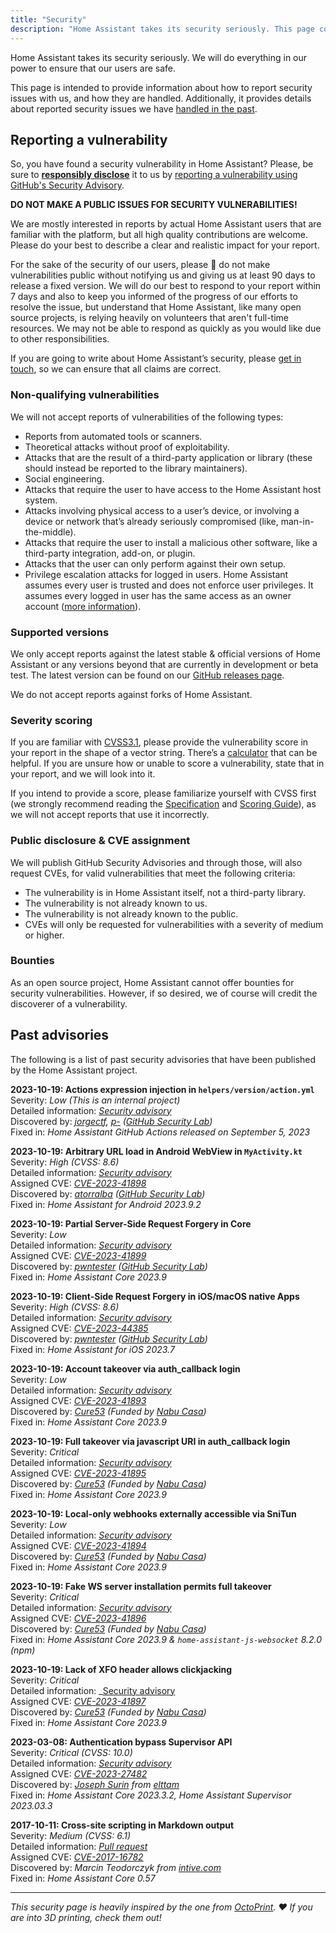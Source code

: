 ```yaml
---
title: "Security"
description: "Home Assistant takes its security seriously. This page contains information about how we handle security issues, how to report them, and also information on past security issues."
---
```


Home Assistant takes its security seriously. We will do everything in our power to ensure that our users are safe.

This page is intended to provide information about how to report security issues with us, and how they are handled. Additionally, it provides details about reported security issues we have [handled in the past](#past-advisories).

## Reporting a vulnerability

So, you have found a security vulnerability in Home Assistant? Please, be sure to [**responsibly disclose**](https://en.wikipedia.org/wiki/Coordinated_vulnerability_disclosure) it to us by [reporting a vulnerability using GitHub's Security Advisory](https://github.com/home-assistant/core/security/advisories/new).

**DO NOT MAKE A PUBLIC ISSUES FOR SECURITY VULNERABILITIES!**

We are mostly interested in reports by actual Home Assistant users that are familiar with the platform, but all high quality contributions are welcome. Please do your best to describe a clear and realistic impact for your report.

For the sake of the security of our users, please 🙏 do not make vulnerabilities public without notifying us and giving us at least 90 days to release a fixed version. We will do our best to respond to your report within 7 days and also to keep you informed of the progress of our efforts to resolve the issue, but understand that Home Assistant, like many open source projects, is relying heavily on volunteers that aren't full-time resources. We may not be able to respond as quickly as you would like due to other responsibilities.

If you are going to write about Home Assistant’s security, please [get in touch](mailto:hello@home-assistant.io), so we can ensure that all claims are correct.

### Non-qualifying vulnerabilities

We will not accept reports of vulnerabilities of the following types:

- Reports from automated tools or scanners.
- Theoretical attacks without proof of exploitability.
- Attacks that are the result of a third-party application or library (these should instead be reported to the library maintainers).
- Social engineering.
- Attacks that require the user to have access to the Home Assistant host system.
- Attacks involving physical access to a user’s device, or involving a device or network that’s already seriously compromised (like, man-in-the-middle).
- Attacks that require the user to install a malicious other software, like a third-party integration, add-on, or plugin.
- Attacks that the user can only perform against their own setup.
- Privilege escalation attacks for logged in users. Home Assistant assumes every user is trusted and does not enforce user privileges. It assumes every logged in user has the same access as an owner account ([more information](/docs/authentication/#user-accounts)).

### Supported versions

We only accept reports against the latest stable & official versions of Home Assistant or any versions beyond that are currently in development or beta test. The latest version can be found on our [GitHub releases page](https://github.com/home-assistant/core/releases).

We do not accept reports against forks of Home Assistant.

### Severity scoring

If you are familiar with [CVSS3.1](https://www.first.org/cvss/v3.1/specification-document), please provide the vulnerability score in your report in the shape of a vector string. There’s a [calculator](https://www.first.org/cvss/calculator/3.1) that can be helpful. If you are unsure how or unable to score a vulnerability, state that in your report, and we will look into it.

If you intend to provide a score, please familiarize yourself with CVSS first (we strongly recommend reading the [Specification](https://www.first.org/cvss/v3.1/specification-document) and [Scoring Guide](https://www.first.org/cvss/v3.1/user-guide#Scoring-Guide)), as we will not accept reports that use it incorrectly.

### Public disclosure & CVE assignment

We will publish GitHub Security Advisories and through those, will also request CVEs, for valid vulnerabilities that meet the following criteria:

- The vulnerability is in Home Assistant itself, not a third-party library.
- The vulnerability is not already known to us.
- The vulnerability is not already known to the public.
- CVEs will only be requested for vulnerabilities with a severity of medium or higher.

### Bounties

As an open source project, Home Assistant cannot offer bounties for security vulnerabilities. However, if so desired, we of course will credit the discoverer of a vulnerability.

## Past advisories

The following is a list of past security advisories that have been published by the Home Assistant project.

**2023-10-19: Actions expression injection in `helpers/version/action.yml`**  
Severity: _Low (This is an internal project)_  
Detailed information: _[Security advisory](https://github.com/home-assistant/core/security/advisories/GHSA-jff5-5j3g-vhqc)_  
Discovered by: _[jorgectf](https://github.com/jorgectf), [p-](https://github.com/p-) ([GitHub Security Lab](https://securitylab.github.com/))_  
Fixed in: _Home Assistant GitHub Actions released on September 5, 2023_  

**2023-10-19: Arbitrary URL load in Android WebView in `MyActivity.kt`**  
Severity: _High (CVSS: 8.6)_  
Detailed information: _[Security advisory](https://github.com/home-assistant/core/security/advisories/GHSA-jvpm-q3hq-86rg)_  
Assigned CVE: _[CVE-2023-41898](https://nvd.nist.gov/vuln/detail/CVE-2023-41898)_  
Discovered by: _[atorralba](https://github.com/atorralba) ([GitHub Security Lab](https://securitylab.github.com/))_  
Fixed in: _Home Assistant for Android 2023.9.2_  

**2023-10-19: Partial Server-Side Request Forgery in Core**  
Severity: _Low_  
Detailed information: _[Security advisory](https://github.com/home-assistant/core/security/advisories/GHSA-4r74-h49q-rr3h)_  
Assigned CVE: _[CVE-2023-41899](https://nvd.nist.gov/vuln/detail/CVE-2023-41899)_  
Discovered by: _[pwntester](https://github.com/pwntester) ([GitHub Security Lab](https://securitylab.github.com/))_  
Fixed in: _Home Assistant Core 2023.9_  

**2023-10-19: Client-Side Request Forgery in iOS/macOS native Apps**  
Severity: _High (CVSS: 8.6)_  
Detailed information: _[Security advisory](https://github.com/home-assistant/core/security/advisories/GHSA-h2jp-7grc-9xpp)_  
Assigned CVE: _[CVE-2023-44385](https://nvd.nist.gov/vuln/detail/CVE-2023-44385)_  
Discovered by: _[pwntester](https://github.com/pwntester) ([GitHub Security Lab](https://securitylab.github.com/))_  
Fixed in: _Home Assistant for iOS 2023.7_  

**2023-10-19: Account takeover via auth_callback login**  
Severity: _Low_  
Detailed information: _[Security advisory](https://github.com/home-assistant/core/security/advisories/GHSA-qhhj-7hrc-gqj5)_  
Assigned CVE: _[CVE-2023-41893](https://nvd.nist.gov/vuln/detail/CVE-2023-41893)_  
Discovered by: _[Cure53](https://cure53.de/) (Funded by [Nabu Casa](https://www.nabucasa.com/))_  
Fixed in: _Home Assistant Core 2023.9_  

**2023-10-19: Full takeover via javascript URI in auth_callback login**  
Severity: _Critical_  
Detailed information: _[Security advisory](https://github.com/home-assistant/core/security/advisories/GHSA-jvxq-x42r-f7mv)_  
Assigned CVE: _[CVE-2023-41895](https://nvd.nist.gov/vuln/detail/CVE-2023-41895)_  
Discovered by: _[Cure53](https://cure53.de/) (Funded by [Nabu Casa](https://www.nabucasa.com/))_  
Fixed in: _Home Assistant Core 2023.9_  

**2023-10-19: Local-only webhooks externally accessible via SniTun**  
Severity: _Low_  
Detailed information: _[Security advisory](https://github.com/home-assistant/core/security/advisories/GHSA-wx3j-3v2j-rf45)_  
Assigned CVE: _[CVE-2023-41894](https://nvd.nist.gov/vuln/detail/CVE-2023-41894)_  
Discovered by: _[Cure53](https://cure53.de/) (Funded by [Nabu Casa](https://www.nabucasa.com/))_  
Fixed in: _Home Assistant Core 2023.9_  

**2023-10-19: Fake WS server installation permits full takeover**  
Severity: _Critical_  
Detailed information: _[Security advisory](https://github.com/home-assistant/core/security/advisories/GHSA-cr83-q7r2-7f5q)_  
Assigned CVE: _[CVE-2023-41896](https://nvd.nist.gov/vuln/detail/CVE-2023-41896)_  
Discovered by: _[Cure53](https://cure53.de/) (Funded by [Nabu Casa](https://www.nabucasa.com/))_  
Fixed in: _Home Assistant Core 2023.9 & `home-assistant-js-websocket` 8.2.0 (npm)_  

**2023-10-19: Lack of XFO header allows clickjacking**  
Severity: _Critical_  
Detailed information: _[Security advisory](https://github.com/home-assistant/core/security/advisories/GHSA-935v-rmg9-44mw)  
Assigned CVE: _[CVE-2023-41897](https://nvd.nist.gov/vuln/detail/CVE-2023-41897)_  
Discovered by: _[Cure53](https://cure53.de/) (Funded by [Nabu Casa](https://www.nabucasa.com/))_  
Fixed in: _Home Assistant Core 2023.9_  

**2023-03-08: Authentication bypass Supervisor API**  
Severity: _Critical (CVSS: 10.0)_  
Detailed information: _[Security advisory](https://github.com/home-assistant/core/security/advisories/GHSA-2j8f-h4mr-qr25)_  
Assigned CVE: _[CVE-2023-27482](https://nvd.nist.gov/vuln/detail/CVE-2023-27482)_  
Discovered by: _[Joseph Surin](https://jsur.in/) from [elttam](https://www.elttam.com/)_  
Fixed in: _Home Assistant Core 2023.3.2, Home Assistant Supervisor 2023.03.3_  

**2017-10-11: Cross-site scripting in Markdown output**  
Severity: _Medium (CVSS: 6.1)_  
Detailed information: _[Pull request](https://github.com/home-assistant/frontend/pull/514)_  
Assigned CVE: _[CVE-2017-16782](https://nvd.nist.gov/vuln/detail/CVE-2017-16782)_  
Discovered by: _Marcin Teodorczyk from [intive.com](https://intive.com/)_  
Fixed in: _Home Assistant Core 0.57_  

---

_This security page is heavily inspired by the one from [OctoPrint](https://octoprint.org). ❤️ If you are into 3D printing, check them out!_

